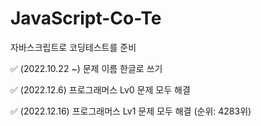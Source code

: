 # JavaScript-Co-Te

자바스크립트로 코딩테스트를 준비

✅ (2022.10.22 ~) 문제 이름 한글로 쓰기

✅ (2022.12.6) 프로그래머스 Lv0 문제 모두 해결

✅ (2022.12.16) 프로그래머스 Lv1 문제 모두 해결 (순위: 4283위)
